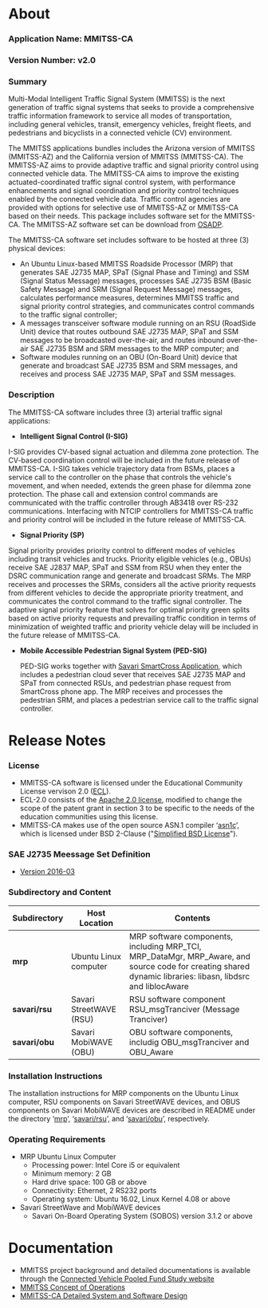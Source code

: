 # About

### Application Name: MMITSS-CA

### Version Number: v2.0

### Summary
Multi-Modal Intelligent Traffic Signal System (MMITSS) is the next generation of traffic signal systems
that seeks to provide a comprehensive traffic information framework to service all modes of transportation,
including general vehicles, transit, emergency vehicles, freight fleets, and pedestrians and bicyclists 
in a connected vehicle (CV) environment.

The MMITSS applications bundles includes the Arizona version of MMITSS (MMITSS-AZ) and the California version of MMITSS (MMITSS-CA).
The MMITSS-AZ aims to provide adaptive traffic and signal priority control using connected vehicle data. The MMITSS-CA aims to improve 
the existing actuated-coordinated traffic signal control system, with performance enhancements and signal coordination and priority
control techniques enabled by the connected vehicle data. Traffic control agencies are provided with options for selective use of 
MMITSS-AZ or MMITSS-CA based on their needs. This package includes software set for the MMITSS-CA. The MMITSS-AZ software set can be
download from [OSADP](https://www.itsforge.net/index.php/community/explore-applications/for-search-results#/30/63).

The MMITSS-CA software set includes software to be hosted at three (3) physical devices:
-	An Ubuntu Linux-based MMITSS Roadside Processor (MRP) that generates SAE J2735 MAP, SPaT (Signal Phase and Timing)
and SSM (Signal Status Message) messages, processes SAE J2735 BSM (Basic Safety Message) and SRM (Signal Request Message) messages,
calculates performance measures, determines MMITSS traffic and signal priority control strategies, and communicates control commands 
to the traffic signal controller;
-	A messages transceiver software module running on an RSU (RoadSide Unit) device that routes outbound SAE J2735 MAP, SPaT and SSM
messages to be broadcasted over-the-air, and routes inbound over-the-air SAE J2735 BSM and SRM messages to the MRP computer; and
-	Software modules running on an OBU (On-Board Unit) device that generate and broadcast SAE J2735 BSM and SRM messages, 
and receives and process SAE J2735 MAP, SPaT and SSM messages.

### Description
The MMITSS-CA software includes three (3) arterial traffic signal applications:
-	**Intelligent Signal Control (I-SIG)** 
  
  I-SIG provides CV-based signal actuation and dilemma zone protection. The CV-based coordination control will be included 
	in the future release of MMITSS-CA. I-SIG takes vehicle trajectory data from BSMs, places a service call to the controller 
	on the phase that controls the vehicle's movement, and when needed, extends the green phase for dilemma zone protection. 
	The phase call and extension control commands are communicated with the traffic controller through AB3418 over RS-232 communications. 
	Interfacing with NTCIP controllers for MMITSS-CA traffic and priority control will be included in the future release of MMITSS-CA.
	
-	**Signal Priority (SP)**

  Signal priority provides priority control to different modes of vehicles including transit vehicles and trucks. 
	Priority eligible vehicles (e.g., OBUs) receive SAE J2837 MAP, SPaT and SSM from RSU when they enter the DSRC communication 
	range and generate and broadcast SRMs. The MRP receives and processes the SRMs, considers all the active priority requests 
	from different vehicles to decide the appropriate priority treatment, and communicates the control command to the traffic 
	signal controller. The adaptive signal priority feature that solves for optimal priority green splits based on active priority 
	requests and prevailing traffic condition in terms of minimization of weighted traffic and priority vehicle delay will be included 
	in the future release of MMITSS-CA. 
	
- **Mobile Accessible Pedestrian Signal System (PED-SIG)**

  PED-SIG works together with [Savari SmartCross Application](http://savari.net/solutions/smart-phone/), which includes 
	a pedestrian cloud sever that receives SAE J2735 MAP and SPaT from connected RSUs, and pedestrian phase request from 
	SmartCross phone app. The MRP receives and processes the pedestrian SRM, and places a pedestrian service call to the 
	traffic signal controller.

# Release Notes

### License
- MMITSS-CA software is licensed under the Educational Community License vervison 2.0 ([ECL](https://opensource.org/licenses/ECL-2.0)). 
- ECL-2.0 consists of the [Apache 2.0 license]( http://www.apache.org/licenses/LICENSE-2.0), modified to change the scope of the patent 
grant in section 3 to be specific to the needs of the education communities using this license.
- MMITSS-CA makes use of the open source ASN.1 compiler ‘[asn1c](https://github.com/vlm/asn1c)’, which is licensed under 
BSD 2-Clause ("[Simplified BSD License](https://opensource.org/licenses/BSD-2-Clause)").  

### SAE J2735 Meessage Set Definition
- [Version 2016-03](https://www.sae.org/standardsdev/dsrc/)

### Subdirectory and Content
 Subdirectory    | Host Location           | Contents
 ----------------|-------------------------|----------
 **mrp**         | Ubuntu Linux computer   | MRP software components, including MRP_TCI, MRP_DataMgr, MRP_Aware, and source code for creating shared dynamic libraries: libasn, libdsrc and liblocAware
 **savari/rsu**  | Savari StreetWAVE (RSU) | RSU software component RSU_msgTranciver (Message Tranciver) 
 **savari/obu**  | Savari MobiWAVE (OBU)   | OBU software components, includig OBU_msgTranciver and OBU_Aware  
 
### Installation Instructions
The installation instructions for MRP components on the Ubuntu Linux computer, RSU components on Savari StreetWAVE devices, 
and OBUS components on Savari MobiWAVE devices are described in README under the directory ‘[mrp](mrp/README.md)’, 
‘[savari/rsu](savari/rsu/README.md)’, and ‘[savari/obu](savari/obu/README.md)’, respectively.

### Operating Requirements
- MRP Ubuntu Linux Computer
    - Processing power:  Intel Core i5 or equivalent
    - Minimum memory:    2 GB
    - Hard drive space:  100 GB or above
    -	Connectivity:      Ethernet, 2 RS232 ports
    - Operating system:  Ubuntu 16.02, Linux Kernel 4.08 or above
- Savari StreetWave and MobiWAVE devices
    - Savari On-Board Operating System (SOBOS) version 3.1.2 or above

# Documentation
- MMITSS project background and detailed documentations is available through the 
[Connected Vehicle Pooled Fund Study website](http://www.cts.virginia.edu/cvpfs_research/)
- [MMITSS Concept of Operations](http://www.cts.virginia.edu/wp-content/uploads/2014/05/Task2.3._CONOPS_6_Final_Revised.pdf)
- [MMITSS-CA Detailed System and Software Design](http://www.cts.virginia.edu/wp-content/uploads/2014/04/32-MMITSS-Phase-2-Detailed-Design-CA-final.pdf)